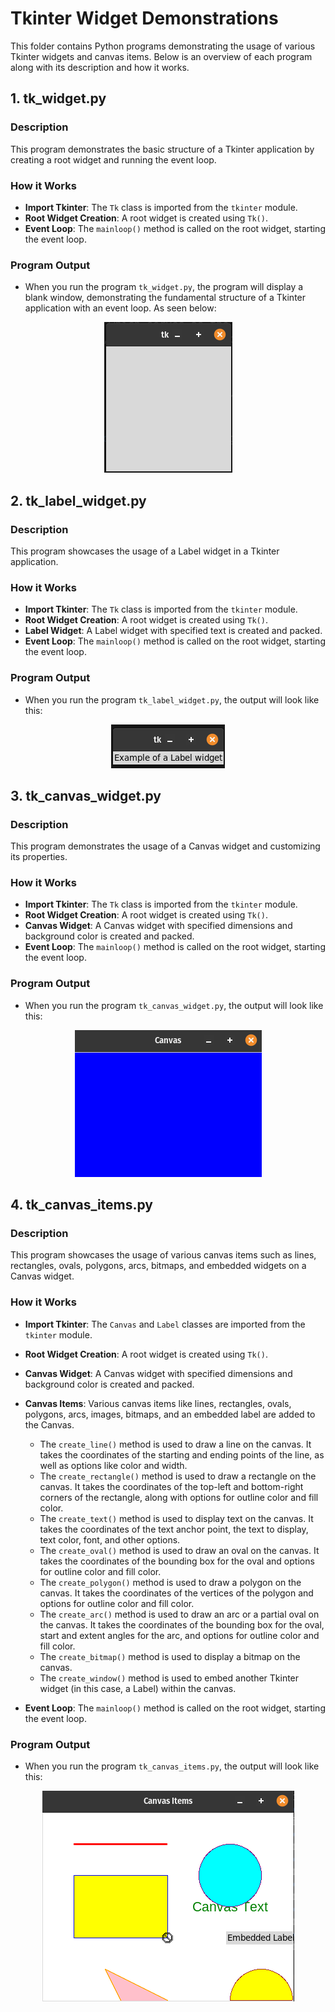 # Tkinter Widget Demonstrations

This folder contains Python programs demonstrating the usage of various Tkinter widgets and canvas items. Below is an overview of each program along with its description and how it works.

## 1. tk_widget.py

### Description

This program demonstrates the basic structure of a Tkinter application by creating a root widget and running the event loop.

### How it Works

- <strong>Import Tkinter</strong>: The <code>Tk</code> class is imported from the <code>tkinter</code> module.
- <strong>Root Widget Creation</strong>: A root widget is created using <code>Tk()</code>.
- <strong>Event Loop</strong>: The <code>mainloop()</code> method is called on the root widget, starting the event loop.

### Program Output

- When you run the program `tk_widget.py`, the program will display a blank window, demonstrating the fundamental structure of a Tkinter application with an event loop. As seen below:

<p align="center">
  <img src="output/tk-widget-output.png" alt='Simple Widget Output'>
</p>

## 2. tk_label_widget.py

### Description

This program showcases the usage of a Label widget in a Tkinter application.

### How it Works

- <strong>Import Tkinter</strong>: The <code>Tk</code> class is imported from the <code>tkinter</code> module.
- <strong>Root Widget Creation</strong>: A root widget is created using <code>Tk()</code>.
- <strong>Label Widget</strong>: A Label widget with specified text is created and packed.
- <strong>Event Loop</strong>: The <code>mainloop()</code> method is called on the root widget, starting the event loop.

### Program Output

- When you run the program `tk_label_widget.py`, the output will look like this:

<p align="center">
  <img src="output/tk-label-widget-output.png" alt='Label Widget Output'>
</p>


## 3. tk_canvas_widget.py

### Description

This program demonstrates the usage of a Canvas widget and customizing its properties.

### How it Works

- <strong>Import Tkinter</strong>: The <code>Tk</code> class is imported from the <code>tkinter</code> module.
- <strong>Root Widget Creation</strong>: A root widget is created using <code>Tk()</code>.
- <strong>Canvas Widget</strong>: A Canvas widget with specified dimensions and background color is created and packed.
- <strong>Event Loop</strong>: The <code>mainloop()</code> method is called on the root widget, starting the event loop.

### Program Output

- When you run the program `tk_canvas_widget.py`, the output will look like this:

<p align="center">
  <img src="output/tk-canvas-widget-output.png" alt='Canvas Widget Output'>
</p>


## 4. tk_canvas_items.py

### Description

This program showcases the usage of various canvas items such as lines, rectangles, ovals, polygons, arcs, bitmaps, and embedded widgets on a Canvas widget.

### How it Works

- <strong>Import Tkinter</strong>: The <code>Canvas</code> and <code>Label</code> classes are imported from the <code>tkinter</code> module.
- <strong>Root Widget Creation</strong>: A root widget is created using <code>Tk()</code>.
- <strong>Canvas Widget</strong>: A Canvas widget with specified dimensions and background color is created and packed.
- <strong>Canvas Items</strong>: Various canvas items like lines, rectangles, ovals, polygons, arcs, images, bitmaps, and an embedded label are added to the Canvas.
    - The <code>create_line()</code> method is used to draw a line on the canvas. It takes the coordinates of the starting and ending points of the line, as well as options like color and width.
    - The <code>create_rectangle()</code> method is used to draw a rectangle on the canvas. It takes the coordinates of the top-left and bottom-right corners of the rectangle, along with options for outline color and fill color.
    - The <code>create_text()</code> method is used to display text on the canvas. It takes the coordinates of the text anchor point, the text to display, text color, font, and other options.
    - The <code>create_oval()</code> method is used to draw an oval on the canvas. It takes the coordinates of the bounding box for the oval and options for outline color and fill color.
    - The <code>create_polygon()</code> method is used to draw a polygon on the canvas. It takes the coordinates of the vertices of the polygon and options for outline color and fill color.
    - The <code>create_arc()</code> method is used to draw an arc or a partial oval on the canvas. It takes the coordinates of the bounding box for the oval, start and extent angles for the arc, and options for outline color and fill color.
    - The <code>create_bitmap()</code> method is used to display a bitmap on the canvas.
    - The <code>create_window()</code> method is used to embed another Tkinter widget (in this case, a Label) within the canvas.

- <strong>Event Loop</strong>: The <code>mainloop()</code> method is called on the root widget, starting the event loop.

### Program Output

- When you run the program `tk_canvas_items.py`, the output will look like this:

<p align="center">
  <img src="output/tk-canvas-items-output.png" alt='Widget Canvas Items Output'>
</p>

